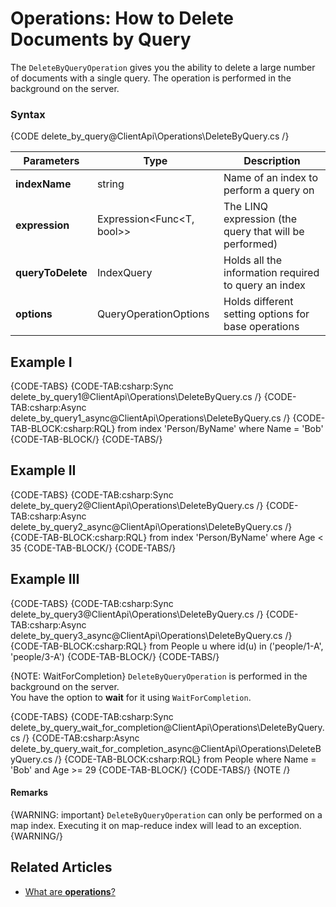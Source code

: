 ﻿# Operations: How to Delete Documents by Query

The `DeleteByQueryOperation` gives you the ability to delete a large number of documents with a single query.
The operation is performed in the background on the server. 

### Syntax

{CODE delete_by_query@ClientApi\Operations\DeleteByQuery.cs /}

| Parameters | Type | Description |
| ------------- | ------------- | ----- |
| **indexName** | string | Name of an index to perform a query on |
| **expression** | Expression<Func<T, bool>> | The LINQ expression (the query that will be performed) |
| **queryToDelete** | IndexQuery | Holds all the information required to query an index |
| **options** | QueryOperationOptions | Holds different setting options for base operations |



## Example I
{CODE-TABS}
{CODE-TAB:csharp:Sync delete_by_query1@ClientApi\Operations\DeleteByQuery.cs /}
{CODE-TAB:csharp:Async delete_by_query1_async@ClientApi\Operations\DeleteByQuery.cs /}
{CODE-TAB-BLOCK:csharp:RQL}
from index 'Person/ByName' where Name = 'Bob' 
{CODE-TAB-BLOCK/}
{CODE-TABS/}


## Example II
{CODE-TABS}
{CODE-TAB:csharp:Sync delete_by_query2@ClientApi\Operations\DeleteByQuery.cs /}
{CODE-TAB:csharp:Async delete_by_query2_async@ClientApi\Operations\DeleteByQuery.cs /}
{CODE-TAB-BLOCK:csharp:RQL}
from index 'Person/ByName' where Age < 35
{CODE-TAB-BLOCK/}
{CODE-TABS/}

## Example III
{CODE-TABS}
{CODE-TAB:csharp:Sync delete_by_query3@ClientApi\Operations\DeleteByQuery.cs /}
{CODE-TAB:csharp:Async delete_by_query3_async@ClientApi\Operations\DeleteByQuery.cs /}
{CODE-TAB-BLOCK:csharp:RQL}
from People u where id(u) in ('people/1-A', 'people/3-A')
{CODE-TAB-BLOCK/}
{CODE-TABS/}

{NOTE: WaitForCompletion}
`DeleteByQueryOperation` is performed in the background on the server.    
You have the option to **wait** for it using `WaitForCompletion`.

{CODE-TABS}
{CODE-TAB:csharp:Sync delete_by_query_wait_for_completion@ClientApi\Operations\DeleteByQuery.cs /}
{CODE-TAB:csharp:Async delete_by_query_wait_for_completion_async@ClientApi\Operations\DeleteByQuery.cs /}
{CODE-TAB-BLOCK:csharp:RQL}
from People where Name = 'Bob' and Age >= 29
{CODE-TAB-BLOCK/}
{CODE-TABS/}
{NOTE /}

#### Remarks
{WARNING: important} 
`DeleteByQueryOperation` can only be performed on a map index. Executing it on map-reduce index will lead to an exception. 
{WARNING/}


## Related Articles

- [What are **operations**?](../what-are-operations?)  
